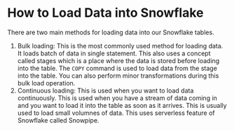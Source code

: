 # How to Load Data into Snowflake

There are two main methods for loading data into our Snowflake tables.

1. Bulk loading: This is the most commonly used method for loading data. It loads batch of data in single statement. 
   This also uses a concept called stages which is a place where the data is stored before loading into the table. 
   The `COPY` command is used to load data from the stage into the table. You can also perform minor transformations 
   during this bulk load operation.
2. Continuous loading: This is used when you want to load data continuously. This is used when you have a stream of data 
   coming in and you want to load it into the table as soon as it arrives. This is usually used to load small 
   volumnes of data. This uses serverless feature of Snowflake called Snowpipe.